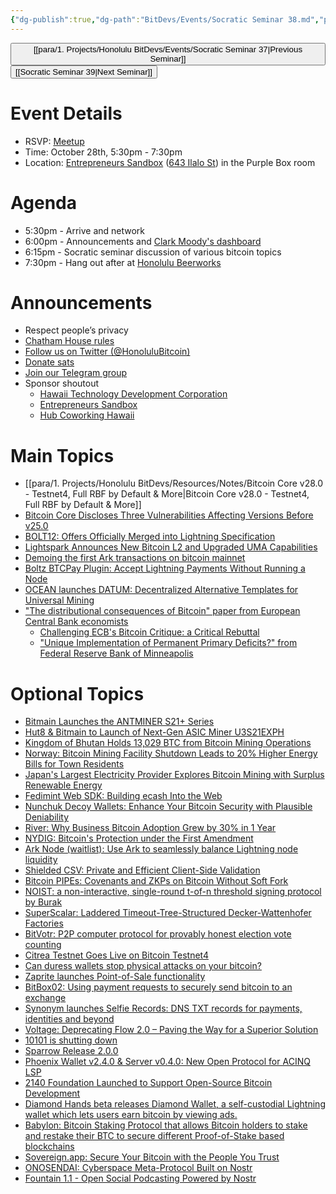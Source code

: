 ```yaml
---
{"dg-publish":true,"dg-path":"BitDevs/Events/Socratic Seminar 38.md","permalink":"/bit-devs/events/socratic-seminar-38/","title":"Socratic Seminar 38","tags":["bitdevs","bitcoin","resource","socratic-38"],"noteIcon":"3","created":"2024-09-28T22:50:30.237-10:00","updated":"2024-10-25T17:18:41.309-10:00"}
---
```




<button class="obsidian-button previous-seminar">[[para/1. Projects/Honolulu BitDevs/Events/Socratic Seminar 37\|Previous Seminar]]</button> <button class="obsidian-button next-seminar">[[Socratic Seminar 39\|Next Seminar]]</button>

# Event Details

- RSVP: [Meetup](https://www.meetup.com/honolulu-bitdevs/events/303712041)
- Time: October 28th, 5:30pm - 7:30pm
- Location: [Entrepreneurs Sandbox](https://sandboxhawaii.org/) ([643 Ilalo St](https://goo.gl/maps/3Zj38htV13iUn4dcA)) in the Purple Box room

# Agenda

- 5:30pm - Arrive and network  
- 6:00pm - Announcements and [Clark Moody's dashboard](https://bitcoin.clarkmoody.com/dashboard/)
- 6:15pm - Socratic seminar discussion of various bitcoin topics
- 7:30pm - Hang out after at [Honolulu Beerworks](https://www.honolulubeerworks.com/)

# Announcements

- Respect people’s privacy
- [Chatham House rules](https://www.chathamhouse.org/about-us/chatham-house-rule)
- [Follow us on Twitter (@HonoluluBitcoin)](https://twitter.com/HonoluluBitcoin)
- [Donate sats](https://checkout.opennode.com/p/5dea6b7a-d33c-4fda-b54c-98f092814c7d)
- [Join our Telegram group](https://t.me/+Ho8M3ZAFmC5mY2Mx)
- Sponsor shoutout
	- [Hawaii Technology Development Corporation](https://www.htdc.org/about/)
	- [Entrepreneurs Sandbox](https://sandboxhawaii.org/)
	- [Hub Coworking Hawaii](https://hubcoworkinghi.com/)

# Main Topics

- [[para/1. Projects/Honolulu BitDevs/Resources/Notes/Bitcoin Core v28.0 - Testnet4, Full RBF by Default & More\|Bitcoin Core v28.0 - Testnet4, Full RBF by Default & More]]
- [Bitcoin Core Discloses Three Vulnerabilities Affecting Versions Before v25.0](https://www.nobsbitcoin.com/bitcoin-core-discloses-three-vulnerabilities-affecting-versions-up-to-v25-0/) 
- [BOLT12: Offers Officially Merged into Lightning Specification](https://www.nobsbitcoin.com/bolt12-offers-officially-merged-into-lightning-spec/) 
- [Lightspark Announces New Bitcoin L2 and Upgraded UMA Capabilities](https://bitcoinmagazine.com/business/lightspark-announces-new-bitcoin-l2-and-upgraded-uma-capabilities) 
- [Demoing the first Ark transactions on bitcoin mainnet](https://blog.second.tech/demoing-the-first-ark-transactions-on-bitcoin-mainnet/) 
- [Boltz BTCPay Plugin: Accept Lightning Payments Without Running a Node](https://blog.boltz.exchange/p/launching-the-boltz-btcpay-plugin)
- [OCEAN launches DATUM: Decentralized Alternative Templates for Universal Mining](https://ocean.xyz/docs/datum) 
- ["The distributional consequences of Bitcoin" paper from European Central Bank economists](https://papers.ssrn.com/sol3/papers.cfm?abstract_id=4985877) 
	- [Challenging ECB's Bitcoin Critique: a Critical Rebuttal](https://www.murrayrudd.pro/challenging-bias-in-the-ecbs-bitcoin-analysis/)
	- ["Unique Implementation of Permanent Primary Deficits?" from Federal Reserve Bank of Minneapolis](https://www.minneapolisfed.org/research/working-papers/unique-implementation-of-permanent-primary-deficits) 

# Optional Topics

- [Bitmain Launches the ANTMINER S21+ Series](https://www.nobsbitcoin.com/bitmain-launches-the-antminer-s21-plus-series/)
- [Hut8 & Bitmain to Launch of Next-Gen ASIC Miner U3S21EXPH](https://www.nobsbitcoin.com/hut8-bitmain-to-launch-of-next-gen-asic-miner-u3s21exph/)
- [Kingdom of Bhutan Holds 13,029 BTC from Bitcoin Mining Operations](https://www.nobsbitcoin.com/bhutan-holds-13029-btc/)
- [Norway: Bitcoin Mining Facility Shutdown Leads to 20% Higher Energy Bills for Town Residents](https://www.nobsbitcoin.com/norway-bitcoin-mining-facility-shutdown-leads-to-20-higher-energy-bills-for-town-residents/)
- [Japan's Largest Electricity Provider Explores Bitcoin Mining with Surplus Renewable Energy](https://www.nobsbitcoin.com/japans-largest-electricity-provider-explores-bitcoin-mining-with-surplus-renewable-energy/)
- [Fedimint Web SDK: Building ecash Into the Web](https://www.nobsbitcoin.com/fedimint-web-sdk/) 
- [Nunchuk Decoy Wallets: Enhance Your Bitcoin Security with Plausible Deniability](https://nunchuk.io/blog/decoy-wallet) 
- [River: Why Business Bitcoin Adoption Grew by 30% in 1 Year](https://blog.river.com/business-bitcoin-adoption-2024/)
- [NYDIG: Bitcoin's Protection under the First Amendment](https://nydig.com/research/bitcoins-protection-under-the-first-amendment)
- [Ark Node (waitlist): Use Ark to seamlessly balance Lightning node liquidity](https://arklabs.to/ark-node) 
- [Shielded CSV: Private and Efficient Client-Side Validation](https://github.com/ShieldedCSV/ShieldedCSV/releases/latest/download/shieldedcsv.pdf) 
- [Bitcoin PIPEs: Covenants and ZKPs on Bitcoin Without Soft Fork](https://www.allocin.it/uploads/placeholder-bitcoin.pdf) 
- [NOIST: a non-interactive, single-round t-of-n threshold signing protocol by Burak](https://blog.brollup.org/introducing-noist-a-non-interactive-single-round-t-of-n-threshold-signing-protocol-51225fe513fa) 
- [SuperScalar: Laddered Timeout-Tree-Structured Decker-Wattenhofer Factories](https://delvingbitcoin.org/t/superscalar-laddered-timeout-tree-structured-decker-wattenhofer-factories/1143)
- [BitVotr: P2P computer protocol for provably honest election vote counting](https://bitvotr.com/)
- [Citrea Testnet Goes Live on Bitcoin Testnet4](https://www.blog.citrea.xyz/citrea-testnet-live-on-bitcoin-testnet4/)
- [Can duress wallets stop physical attacks on your bitcoin?](https://blog.casa.io/can-duress-wallets-stop-bitcoin-attacks/)
- [Zaprite launches Point-of-Sale functionality](https://blog.zaprite.com/introducing-point-of-sale-on-zaprite/)
- [BitBox02: Using payment requests to securely send bitcoin to an exchange](https://bitbox.swiss/blog/using-payment-requests-to-securely-send-bitcoin-to-an-exchange/)
- [Synonym launches Selfie Records: DNS TXT records for payments, identities and beyond](https://selfie-records.com/) 
- [Voltage: Deprecating Flow 2.0 – Paving the Way for a Superior Solution](https://www.voltage.cloud/blog/deprecating-flow-2-0---paving-the-way-for-a-superior-solution)
- [10101 is shutting down](https://10101.finance/blog/10101-is-shutting-down/)
- [Sparrow Release 2.0.0](https://github.com/sparrowwallet/sparrow/releases/tag/2.0.0)
- [Phoenix Wallet v2.4.0 & Server v0.4.0: New Open Protocol for ACINQ LSP](https://www.nobsbitcoin.com/phoenix-wallet-v2-4-0-server-v0-4-0/)
- [2140 Foundation Launched to Support Open-Source Bitcoin Development](https://www.nobsbitcoin.com/2140-foundation-launched-to-support-open-source-bitcoin-development/)
- [Diamond Hands beta releases Diamond Wallet, a self-custodial Lightning wallet which lets users earn bitcoin by viewing ads.](https://diamondhandsen.substack.com/p/diamond-hands-beta-releases-diamond)
- [Babylon: Bitcoin Staking Protocol that allows Bitcoin holders to stake and restake their BTC to secure different Proof-of-Stake based blockchains](https://www.bedlamresear.ch/posts/babylon/)
- [Sovereign.app: Secure Your Bitcoin with the People You Trust](https://sovereign.app/)
- [ONOSENDAI: Cyberspace Meta-Protocol Built on Nostr](https://www.nobsbitcoin.com/introducing-onosendai/)
- [Fountain 1.1 - Open Social Podcasting Powered by Nostr](https://blog.fountain.fm/p/1-1)

